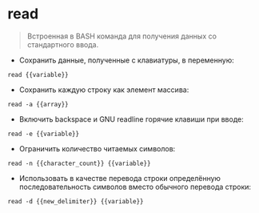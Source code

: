 # read

> Встроенная в BASH команда для получения данных со стандартного ввода.

- Сохранить данные, полученные с клавиатуры, в переменную:

`read {{variable}}`

- Сохранить каждую строку как элемент массива:

`read -a {{array}}`

- Включить backspace и GNU readline горячие клавиши при вводе:

`read -e {{variable}}`

- Ограничить количество читаемых символов:

`read -n {{character_count}} {{variable}}`

- Использовать в качестве перевода строки определённую последовательность символов вместо обычного перевода строки:

`read -d {{new_delimiter}} {{variable}}`
